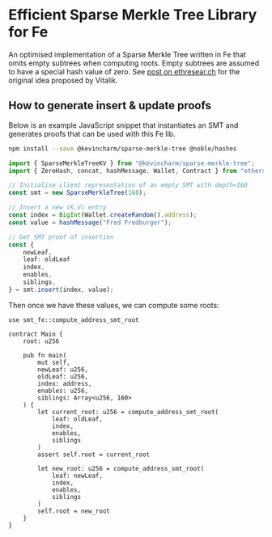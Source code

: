 # Efficient Sparse Merkle Tree Library for Fe

An optimised implementation of a Sparse Merkle Tree written in Fe that omits empty subtrees when computing roots. Empty subtrees are assumed to have a special hash value of zero. See [post on ethresear.ch](https://ethresear.ch/t/optimizing-sparse-merkle-trees/3751) for the original idea proposed by Vitalik.

## How to generate insert & update proofs

Below is an example JavaScript snippet that instantiates an SMT and generates proofs that can be used with this Fe lib.

```sh
npm install --save @kevincharm/sparse-merkle-tree @noble/hashes
```

```ts
import { SparseMerkleTreeKV } from "@kevincharm/sparse-merkle-tree";
import { ZeroHash, concat, hashMessage, Wallet, Contract } from "ethers";

// Initialise client representation of an empty SMT with depth=160
const smt = new SparseMerkleTree(160);

// Insert a new (K,V) entry
const index = BigInt(Wallet.createRandom().address);
const value = hashMessage("Fred Fredburger");

// Get SMT proof of insertion
const {
    newLeaf,
    leaf: oldLeaf
    index,
    enables,
    siblings,
} = smt.insert(index, value);
```

Then once we have these values, we can compute some roots:

```fe
use smt_fe::compute_address_smt_root

contract Main {
    root: u256

    pub fn main(
        mut self,
        newLeaf: u256,
        oldLeaf: u256,
        index: address,
        enables: u256,
        siblings: Array<u256, 160>
    ) {
        let current_root: u256 = compute_address_smt_root(
            leaf: oldLeaf,
            index,
            enables,
            siblings
        )
        assert self.root = current_root

        let new_root: u256 = compute_address_smt_root(
            leaf: newLeaf,
            index,
            enables,
            siblings
        )
        self.root = new_root
    }
}
```
